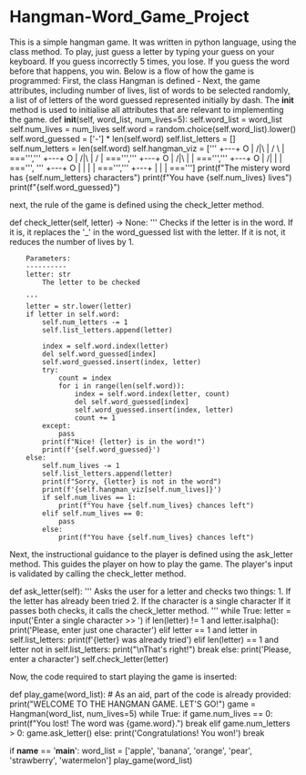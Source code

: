 # Hangman-Word_Game_Project
This is a simple hangman game. It was written in python language, using the class method. To play, just guess a letter by typing your guess on your keyboard. If you guess incorrectly 5 times, you lose. If you guess the word before that happens, you win.
Below is a flow of how the game is programmed:
First, the class Hangman is defined - <class Hangman>
Next, the game attributes, including number of lives, list of words to be selected randomly, a list of of letters of the word guessed represented initially by dash. The __init__ method is used to initialise all attributes that are relevant to implementing the game.
def __init__(self, word_list, num_lives=5):
        self.word_list = word_list
        self.num_lives = num_lives
        self.word = random.choice(self.word_list).lower()
        self.word_guessed = ['-'] * len(self.word)
        self.list_letters = []
        self.num_letters = len(self.word)
        self.hangman_viz = ['''
   +---+
   O   |
  /|\  |
  / \  |
       ===''','''
   +---+
   O   |
  /|\  |
  /    |
      ===''','''
   +---+
   O   |
  /|\  |
       |
      ===''','''
   +---+
   O   |
  /|   |
       |
      ===''', '''
   +---+
   O   |
   |   |
       |
      ===''','''
   +---+
       |
       |
       |
      ===''']
        print(f"The mistery word has {self.num_letters} characters")
        print(f"You have {self.num_lives} lives")
        print(f"{self.word_guessed}")
  
  next, the rule of the game is defined using the check_letter method.
  
  def check_letter(self, letter) -> None:
        '''
        Checks if the letter is in the word.
        If it is, it replaces the '_' in the word_guessed list with the letter.
        If it is not, it reduces the number of lives by 1.

        Parameters:
        ----------
        letter: str
            The letter to be checked

        '''
        letter = str.lower(letter)
        if letter in self.word:
            self.num_letters -= 1
            self.list_letters.append(letter)

            index = self.word.index(letter)
            del self.word_guessed[index]
            self.word_guessed.insert(index, letter)
            try:
                count = index
                for i in range(len(self.word)):
                    index = self.word.index(letter, count)
                    del self.word_guessed[index]
                    self.word_guessed.insert(index, letter)
                    count += 1
            except:
                pass
            print(f"Nice! {letter} is in the word!")
            print(f'{self.word_guessed}')
        else:
            self.num_lives -= 1
            self.list_letters.append(letter)
            print(f"Sorry, {letter} is not in the word")
            print(f'{self.hangman_viz[self.num_lives]}')
            if self.num_lives == 1:
                print(f"You have {self.num_lives} chances left")
            elif self.num_lives == 0:
                pass
            else:
                print(f"You have {self.num_lives} chances left")
  
  Next, the instructional guidance to the player is defined using the ask_letter method. This guides the player on how to play the game. The player's input is validated by calling the check_letter method.
  
  def ask_letter(self):
        '''
        Asks the user for a letter and checks two things:
        1. If the letter has already been tried
        2. If the character is a single character
        If it passes both checks, it calls the check_letter method.
        '''
        while True:
            letter = input('Enter a single character >> ')
            if len(letter) != 1 and letter.isalpha():
                print('Please, enter just one character')
            elif letter == 1 and letter in self.list_letters:
                print(f'{letter} was already tried')
            elif len(letter) == 1 and letter not in self.list_letters:
                print("\nThat's right!")
                break
            else:
                print('Please, enter a character')
        self.check_letter(letter)
  
  Now, the code required to start playing the game is inserted:
  
  def play_game(word_list):
    # As an aid, part of the code is already provided:
    print("WELCOME TO THE HANGMAN GAME. LET'S GO!")
    game = Hangman(word_list, num_lives=5)
    while True:
        if game.num_lives == 0:
            print(f"You lost! The word was {game.word}.")
            break
        elif game.num_letters > 0:
            game.ask_letter()
        else:
            print('Congratulations! You won!')
            break
  
  if __name__ == '__main__':
    word_list = ['apple', 'banana', 'orange', 'pear', 'strawberry', 'watermelon']
    play_game(word_list)
